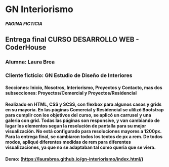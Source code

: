 # **GN Interiorismo**

##### *PAGINA FICTICIA*

## **Entrega final CURSO DESARROLLO WEB - CoderHouse**

### **Alumna: Laura Brea**

### Cliente ficticio: GN Estudio de Diseño de Interiores

#### Secciones: Inicio, Nosotros, Interiorismo, Proyectos y Contacto, mas dos subsecciones: Proyectos/Comercial y Proyectos/Residencial

#### Realizado en HTML, CSS y SCSS, con flexbox para algunos casos y grids en su mayoria. En las páginas Comercial y Residencial se ulilizó Bootstrap para cumplir con los objetivos del curso, se aplicó un carrusel y una galeria con grid. Todas las páginas son responsive, y van cambiando de lugar los elementos segun la resolución de pantalla para su mejor visualización. No está configurado para resoluciones mayores a 1200px. Para la entrega final, se cambiaron todos los textos de px a rem. De todos modos, apliqué diferentes medidas de rem para diferentes visualizaciones, ya que no se adaptaban tal como queria que se viera. 

#### Demo: (https://laurabrea.github.io/gn-interiorismo/index.html/)